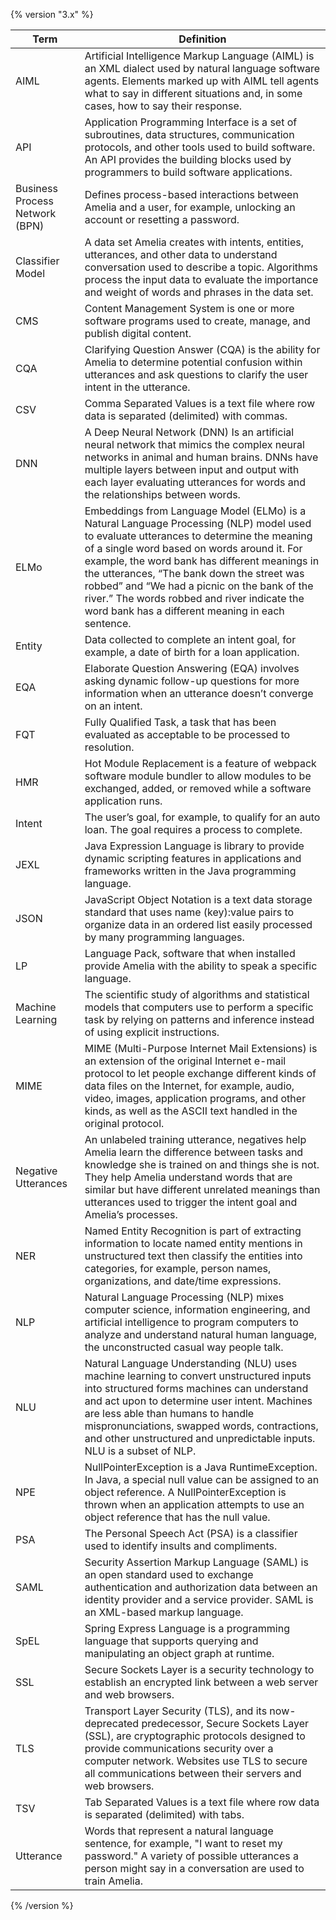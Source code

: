 {% version "3.x" %}

| Term | Definition |
| ----|----|
| AIML | Artificial Intelligence Markup Language (AIML) is an XML dialect used by natural language software agents. Elements marked up with AIML tell agents what to say in different situations and, in some cases, how to say their response. |
| API | Application Programming Interface is a set of subroutines, data structures, communication protocols, and other tools used to build software. An API provides the building blocks used by programmers to build software applications. |
| Business Process Network (BPN) | Defines process-based interactions between Amelia and a user, for example, unlocking an account or resetting a password. |
| Classifier Model | A data set Amelia creates with intents, entities, utterances, and other data to understand conversation used to describe a topic. Algorithms process the input data to evaluate the importance and weight of words and phrases in the data set. |
| CMS | Content Management System is one or more software programs used to create, manage, and publish digital content. |
| CQA | Clarifying Question Answer (CQA) is the ability for Amelia to determine potential confusion within utterances and ask questions to clarify the user intent in the utterance. |
| CSV | Comma Separated Values is a text file where row data is separated (delimited) with commas. |
| DNN | A Deep Neural Network (DNN) Is an artificial neural network that mimics the complex neural networks in animal and human brains. DNNs have multiple layers between input and output with each layer evaluating utterances for words and the relationships between words. |
| ELMo | Embeddings from Language Model (ELMo) is a Natural Language Processing (NLP) model used to evaluate utterances to determine the meaning of a single word based on words around it. For example, the word bank has different meanings in the utterances, “The bank down the street was robbed” and “We had a picnic on the bank of the river.” The words robbed and river indicate the word bank has a different meaning in each sentence. |
| Entity | Data collected to complete an intent goal, for example, a date of birth for a loan application. |
| EQA | Elaborate Question Answering (EQA) involves asking dynamic follow-up questions for more information when an utterance doesn’t converge on an intent. |
| FQT | Fully Qualified Task, a task that has been evaluated as acceptable to be processed to resolution. |
| HMR | Hot Module Replacement is a feature of webpack software module bundler to allow modules to be exchanged, added, or removed while a software application runs. |
| Intent | The user’s goal, for example, to qualify for an auto loan. The goal requires a process to complete. |
| JEXL | Java Expression Language is library to provide dynamic scripting features in applications and frameworks written in the Java programming language. |
| JSON | JavaScript Object Notation is a text data storage standard that uses name (key):value pairs to organize data in an ordered list easily processed by many programming languages. |
| LP | Language Pack, software that when installed provide Amelia with the ability to speak a specific language. |
| Machine Learning | The scientific study of algorithms and statistical models that computers use to perform a specific task by relying on patterns and inference instead of using explicit instructions. |
| MIME | MIME (Multi-Purpose Internet Mail Extensions) is an extension of the original Internet e-mail protocol to let people exchange different kinds of data files on the Internet, for example, audio, video, images, application programs, and other kinds, as well as the ASCII text handled in the original protocol. |
| Negative Utterances | An unlabeled training utterance, negatives help Amelia learn the difference between tasks and knowledge she is trained on and things she is not. They help Amelia understand words that are similar but have different unrelated meanings than utterances used to trigger the intent goal and Amelia’s processes. |
| NER | Named Entity Recognition is part of extracting information to locate named entity mentions in unstructured text then classify the entities into categories, for example, person names, organizations, and date/time expressions. |
| NLP | Natural Language Processing (NLP) mixes computer science, information engineering, and artificial intelligence to program computers to analyze and understand natural human language, the unconstructed casual way people talk. |
| NLU | Natural Language Understanding (NLU) uses machine learning to convert unstructured inputs into structured forms machines can understand and act upon to determine user intent. Machines are less able than humans to handle mispronunciations, swapped words, contractions, and other unstructured and unpredictable inputs. NLU is a subset of NLP. |
| NPE | NullPointerException is a Java RuntimeException. In Java, a special null value can be assigned to an object reference. A NullPointerException is thrown when an application attempts to use an object reference that has the null value. |
| PSA | The Personal Speech Act (PSA) is a classifier used to identify insults and compliments. |
| SAML | Security Assertion Markup Language (SAML) is an open standard used to exchange authentication and authorization data between an identity provider and a service provider. SAML is an XML-based markup language. |
| SpEL | Spring Express Language is a programming language that supports querying and manipulating an object graph at runtime. |
| SSL | Secure Sockets Layer is a security technology to establish an encrypted link between a web server and web browsers. |
| TLS | Transport Layer Security (TLS), and its now-deprecated predecessor, Secure Sockets Layer (SSL), are cryptographic protocols designed to provide communications security over a computer network. Websites use TLS to secure all communications between their servers and web browsers. |
| TSV | Tab Separated Values is a text file where row data is separated (delimited) with tabs. |
| Utterance | Words that represent a natural language sentence, for example, "I want to reset my password." A variety of possible utterances a person might say in a conversation are used to train Amelia. |

{% /version %}
